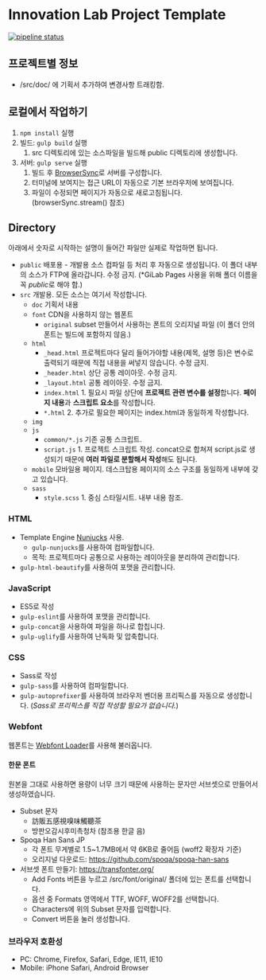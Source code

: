 # Innovation Lab Project Template
[![pipeline status](https://gitlab.com/ja-innovationlab/innovationlab-amore/badges/master/pipeline.svg)](https://gitlab.com/ja-innovationlab/innovationlab-amore/commits/master)

## 프로젝트별 정보
- /src/doc/ 에 기획서 추가하여 변경사항 트래킹함.

## 로컬에서 작업하기
1. `npm install` 실행
1. 빌드: `gulp build` 실행
   1. src 디렉토리에 있는 소스파일을 빌드해 public 디렉토리에 생성합니다.
1. 서버: `gulp serve` 실행
   1. 빌드 후 [BrowserSync](https://www.browsersync.io/)로 서버를 구성합니다.
   1. 터미널에 보여지는 접근 URL이 자동으로 기본 브라우저에 보여집니다.
   1. 파일이 수정되면 페이지가 자동으로 새로고침됩니다. (browserSync.stream() 참조)

## Directory
아래에서 숫자로 시작하는 설명이 들어간 파일만 실제로 작업하면 됩니다.

- `public` 배포용 - 개발용 소스 컴파일 등 처리 후 자동으로 생성됩니다. 이 폴더 내부의 소스가 FTP에 올라갑니다. 수정 금지. (*GiLab Pages 사용을 위해 폴더 이름을 꼭 *public*로 해야 함.)
- `src` 개발용. 모든 소스는 여기서 작성합니다.
   - `doc` 기획서 내용
   - `font` CDN을 사용하지 않는 웹폰트
      - `original` subset 만들어서 사용하는 폰트의 오리지널 파일 (이 폴더 안의 폰트는 빌드에 포함하지 않음.)
   - `html`
      - `_head.html` 프로젝트마다 달리 들어가야할 내용(제목, 설명 등)은 변수로 출력되기 때문에 직접 내용을 써넣지 않습니다. 수정 금지.
      - `_header.html` 상단 공통 레이아웃. 수정 금지.
      - `_layout.html` 공통 레이아웃. 수정 금지.
      - `index.html` 1. 필요시 파일 상단에 **프로젝트 관련 변수를 설정**합니다. **페이지 내용**과 **스크립트 요소**를 작성합니다.
      - `*.html` 2. 추가로 필요한 페이지는 index.html과 동일하게 작성합니다.
   - `img`
   - `js`
      - `common/*.js` 기존 공통 스크립트.
      - `script.js` 1. 프로젝트 스크립트 작성. concat으로 합쳐져 script.js로 생성되기 때문에 **여러 파일로 분할해서 작성**해도 됩니다.
   - `mobile` 모바일용 페이지. 데스크탑용 페이지의 소스 구조를 동일하게 내부에 갖고 있습니다.
   - `sass` 
      - `style.scss` 1. 중심 스타일시트. 내부 내용 참조.

### HTML
- Template Engine [Nunjucks](https://mozilla.github.io/nunjucks) 사용.
   - `gulp-nunjucks`를 사용하여 컴파일합니다.
   - 목적: 프로젝트마다 공통으로 사용하는 레이아웃을 분리하여 관리합니다.
- `gulp-html-beautify`를 사용하여 포맷을 관리합니다.

### JavaScript
- ES5로 작성
- `gulp-eslint`를 사용하여 포맷을 관리합니다.
- `gulp-concat`을 사용하여 파일을 하나로 합칩니다.
- `gulp-uglify`를 사용하여 난독화 및 압축합니다.

### CSS
- Sass로 작성
- `gulp-sass`를 사용하여 컴파일합니다.
- `gulp-autoprefixer`를 사용하여 브라우저 벤더용 프리픽스를 자동으로 생성합니다. (*Sass로 프리픽스를 직접 작성할 필요가 없습니다.*)

### Webfont
웹폰트는 [Webfont Loader](https://github.com/typekit/webfontloader)를 사용해 불러옵니다.

#### 한문 폰트
원본을 그대로 사용하면 용량이 너무 크기 때문에 사용하는 문자만 서브셋으로 만들어서 생성하였습니다.
- Subset 문자
   - 訪販五感視嗅味觸聽茶
   - 방판오감시후미촉청차 (참조용 한글 음)
- Spoqa Han Sans JP
   - 각 폰트 무게별로 1.5~1.7MB에서 약 6KB로 줄어듬 (woff2 확장자 기준)
   - 오리지널 다운로드: https://github.com/spoqa/spoqa-han-sans
- 서브셋 폰트 만들기: https://transfonter.org/
   - Add Fonts 버튼을 누르고 /src/font/original/ 폴더에 있는 폰트를 선택합니다.
   - 옵션 중 Formats 영역에서 TTF, WOFF, WOFF2를 선택합니다.
   - Characters에 위의 Subset 문자를 입력합니다.
   - Convert 버튼을 눌러 생성합니다.
   
   
### 브라우저 호환성
- PC: Chrome, Firefox, Safari, Edge, IE11, IE10
- Mobile: iPhone Safari, Android Browser